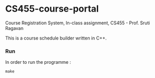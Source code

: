 # CS455-course-portal
Course Registration System, In-class assignment, CS455 - Prof. Sruti Ragavan

This is a course schedule builder written in C++.

### Run

In order to run the programme : 

```[bash]
make
```
